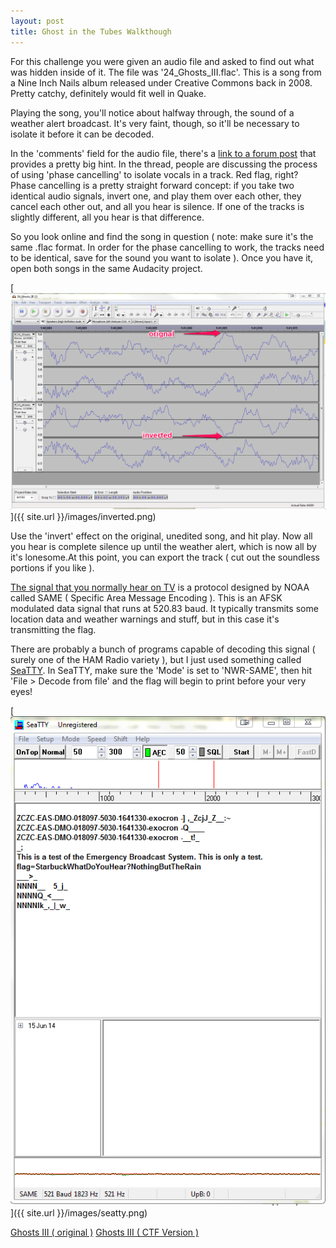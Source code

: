 ```yaml
---
layout: post
title: Ghost in the Tubes Walkthough
---
```


For this challenge you were given an audio file and asked to find out what was hidden inside of it. The file was '24_Ghosts_III.flac'. This is a song from a Nine Inch Nails album released under Creative Commons back in 2008. Pretty catchy, definitely would fit well in Quake. 

Playing the song, you'll notice about halfway through, the sound of a weather alert broadcast. It's very faint, though, so it'll be necessary to isolate it before it can be decoded. 

In the 'comments' field for the audio file, there's a [link to a forum post](https://forum.ableton.com/viewtopic.php?p=752485#p752485) that provides a pretty big hint. In the thread, people are discussing the process of using 'phase cancelling' to isolate vocals in a track. Red flag, right? Phase cancelling is a pretty straight forward concept: if you take two identical audio signals, invert one, and play them over each other, they cancel each other out, and all you hear is silence. If one of the tracks is slightly different, all you hear is that difference.

So you look online and find the song in question ( note: make sure it's the same .flac format. In order for the phase cancelling to work, the tracks need to be identical, save for the sound you want to isolate ). Once you have it, open both songs in the same Audacity project. 

[<img src="/images/inverted.png" />]({{ site.url }}/images/inverted.png)

Use the 'invert' effect on the original, unedited song, and hit play. Now all you hear is complete silence up until the weather alert, which is now all by it's lonesome.At this point, you can export the track ( cut out the soundless portions if you like ). 

[The signal that you normally hear on TV](https://www.youtube.com/watch?v=VPGczKUlgd8) is a protocol designed by NOAA called SAME ( Specific Area Message Encoding ). This is an AFSK modulated data signal that runs at 520.83 baud. It typically transmits some location data and weather warnings and stuff, but in this case it's transmitting the flag.

There are probably a bunch of programs capable of decoding this signal ( surely one of the HAM Radio variety ), but I just used something called [SeaTTY](http://www.dxsoft.com/en/products/seatty/). In SeaTTY, make sure the 'Mode' is set to 'NWR-SAME', then hit 'File > Decode from file' and the flag will begin to print before your very eyes!

[<img src="/images/seatty.png" />]({{ site.url }}/images/seatty.png)

[Ghosts III ( original )](https://archive.org/details/nineinchnails_ghosts_I_IV)
[Ghosts III ( CTF Version )](/files/24_Ghosts_III_CTF.flac)
